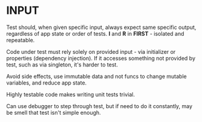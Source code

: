# INPUT

Test should, when given specific input, always expect same specific output, regardless of app state or order of tests. **I** and **R** in **FIRST** - isolated and repeatable.

Code under test must rely solely on provided input - via initializer or properties (dependency injection). If it accesses something not provided by test, such as via singleton, it's harder to test.

Avoid side effects, use immutable data and not funcs to change mutable variables, and reduce app state.

Highly testable code makes writing unit tests trivial.

Can use debugger to step through test, but if need to do it constantly, may be smell that test isn't simple enough.
